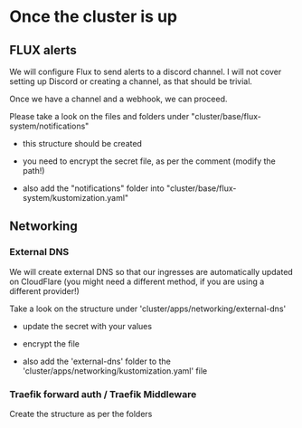 # Once the cluster is up

## FLUX alerts

We will configure Flux to send alerts to a discord channel. I will not cover setting up Discord or creating a channel, as that should be trivial.

Once we have a channel and a webhook, we can proceed.

Please take a look on the files and folders under "cluster/base/flux-system/notifications"

* this structure should be created

* you need to encrypt the secret file, as per the comment (modify the path!)

* also add the "notifications" folder into "cluster/base/flux-system/kustomization.yaml" 


## Networking

### External DNS

We will create external DNS so that our ingresses are automatically updated on CloudFlare (you might need a different method, if you are using a different provider!)

Take a look on the structure under 'cluster/apps/networking/external-dns'

* update the secret with your values

* encrypt the file

* also add the 'external-dns' folder to the 'cluster/apps/networking/kustomization.yaml' file

### Traefik forward auth / Traefik Middleware

Create the structure as per the folders
